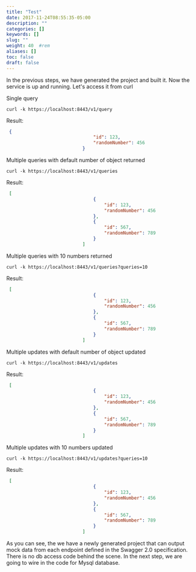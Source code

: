 ```yaml
---
title: "Test"
date: 2017-11-24T08:55:35-05:00
description: ""
categories: []
keywords: []
slug: ""
weight: 40	#rem
aliases: []
toc: false
draft: false
---
```


In the previous steps, we have generated the project and built it. Now the service 
is up and running. Let's access it from curl

Single query

```
curl -k https://localhost:8443/v1/query
```

Result:

```json
 {
                                "id": 123,
                                "randomNumber": 456
                            }
```

Multiple queries with default number of object returned

```
curl -k https://localhost:8443/v1/queries
```

Result:

```json
 [
                                {
                                    "id": 123,
                                    "randomNumber": 456
                                },
                                {
                                    "id": 567,
                                    "randomNumber": 789
                                }
                            ]
```

Multiple queries with 10 numbers returned

```
curl -k https://localhost:8443/v1/queries?queries=10
```

Result: 

```json
 [
                                {
                                    "id": 123,
                                    "randomNumber": 456
                                },
                                {
                                    "id": 567,
                                    "randomNumber": 789
                                }
                            ]
```

Multiple updates with default number of object updated

```
curl -k https://localhost:8443/v1/updates
```

Result:

```json
 [
                                {
                                    "id": 123,
                                    "randomNumber": 456
                                },
                                {
                                    "id": 567,
                                    "randomNumber": 789
                                }
                            ]
```


Multiple updates with 10 numbers updated

```
curl -k https://localhost:8443/v1/updates?queries=10
```

Result:

```json
 [
                                {
                                    "id": 123,
                                    "randomNumber": 456
                                },
                                {
                                    "id": 567,
                                    "randomNumber": 789
                                }
                            ]
```

As you can see, the we have a newly generated project that can output mock data
from each endpoint defined in the Swagger 2.0 specification. There is no db access
code behind the scene. In the next step, we are going to wire in the code for
Mysql database. 

 
